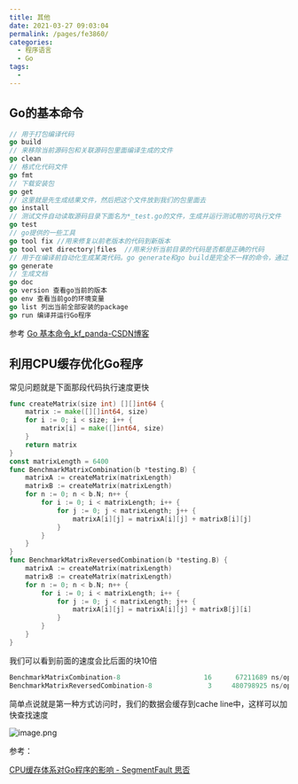 ```yaml
---
title: 其他
date: 2021-03-27 09:03:04
permalink: /pages/fe3860/
categories:
  - 程序语言
  - Go
tags:
  - 
---
```

## Go的基本命令

```go
// 用于打包编译代码
go build
// 来移除当前源码包和关联源码包里面编译生成的文件
go clean
// 格式化代码文件
go fmt
// 下载安装包
go get
// 这里就是先生成结果文件，然后把这个文件放到我们的包里面去
go install
// 测试文件自动读取源码目录下面名为*_test.go的文件，生成并运行测试用的可执行文件
go test
// go提供的一些工具
go tool fix //用来修复以前老版本的代码到新版本
go tool vet directory|files  //用来分析当前目录的代码是否都是正确的代码
// 用于在编译前自动化生成某类代码。go generate和go build是完全不一样的命令，通过分析源码中特殊的注释，然后执行相应的命令。这些命令都是很明确的，没有任何的依赖在里面。而且大家在用这个之前心里面一定要有一个理念，这个go generate是给你用的，不是给使用你这个包的人用的，是方便你来生成一些代码的。
go generate
// 生成文档
go doc
go version 查看go当前的版本
go env 查看当前go的环境变量
go list 列出当前全部安装的package
go run 编译并运行Go程序
```

参考 [Go 基本命令_kf_panda-CSDN博客](https://blog.csdn.net/gua___gua/article/details/50396828)

## 利用CPU缓存优化Go程序

常见问题就是下面那段代码执行速度更快

```go
func createMatrix(size int) [][]int64 {
    matrix := make([][]int64, size)
    for i := 0; i < size; i++ {
        matrix[i] = make([]int64, size)
    }
    return matrix
}
const matrixLength = 6400
func BenchmarkMatrixCombination(b *testing.B) {
    matrixA := createMatrix(matrixLength)
    matrixB := createMatrix(matrixLength)
    for n := 0; n < b.N; n++ {
        for i := 0; i < matrixLength; i++ {
            for j := 0; j < matrixLength; j++ {
                matrixA[i][j] = matrixA[i][j] + matrixB[i][j]
            }
        }
    }
}
func BenchmarkMatrixReversedCombination(b *testing.B) {
    matrixA := createMatrix(matrixLength)
    matrixB := createMatrix(matrixLength)
    for n := 0; n < b.N; n++ {
        for i := 0; i < matrixLength; i++ {
            for j := 0; j < matrixLength; j++ {
                matrixA[i][j] = matrixA[i][j] + matrixB[j][i]
            }
        }
    }
}
```

我们可以看到前面的速度会比后面的块10倍

```go
BenchmarkMatrixCombination-8                     16      67211689 ns/op
BenchmarkMatrixReversedCombination-8              3     480798925 ns/op
```

简单点说就是第一种方式访问时，我们的数据会缓存到cache line中，这样可以加快查找速度

![image.png](https://img.xiaoyou66.com/2021/03/30/44cbd74ae5637.png)

参考：

[CPU缓存体系对Go程序的影响 - SegmentFault 思否](https://segmentfault.com/a/1190000038957418)

